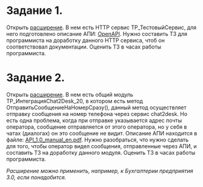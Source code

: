 # Задание 1.
Открыть [расширение](./ТестовоеРасширение.cfe). В нем есть HTTP сервис ТР_ТестовыйСервис, для него подготовлено описание АПИ: [OpenAPI](https://app.swaggerhub.com/apis-docs/vasdmi666/test_task_1/1.0.0). Нужно составить ТЗ для программиста на доработку данного HTTP сервиса, чтоб он соответствовал документации. Оценить ТЗ в часах работы программиста.

# Задание 2.
Открыть [расширение](./ТестовоеРасширение.cfe). В нем есть общий модуль ТР_ИнтеграцияChat2Desk_20, в котором есть метод ОтправитьСообщениеНаНомерСразу(), данный метод осуществляет отправку сообщения на номер телефона через сервис chat2desk. Но есть одна проблема, когда при отправке указывается адрес почты оператора, сообщение отправляется от этого оператора, но у себя в чатах (диалогах) он это сообщение не видит. Описание АПИ находится в файле: [API_1.0_manual_en.pdf](./API_1.0_manual_en.pdf). Нужно разобраться, что нужно сделать для того, чтобы оператор видел сообщения, отправленные через АПИ, и составить ТЗ на доработку данного модуля. Оценить ТЗ в часах работы программиста.

*Расширение можно применить, например, к Бухгалтерии предприятия 3.0, если понадобится.*